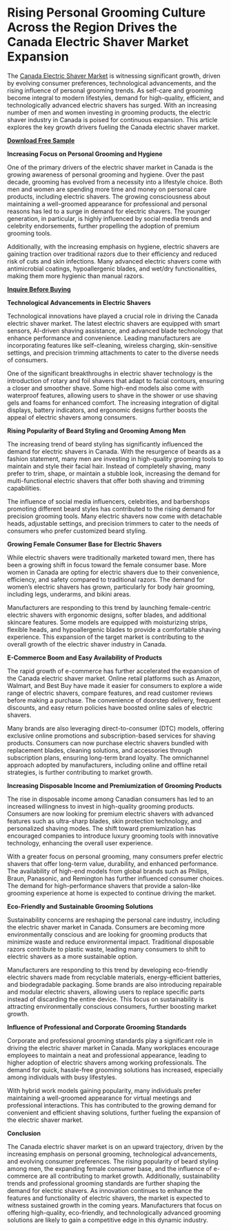 # Rising Personal Grooming Culture Across the Region Drives the Canada Electric Shaver Market Expansion

The [Canada Electric Shaver Market](https://www.nextmsc.com/report/canada-electric-shaver-market) is witnessing significant growth, driven by evolving consumer preferences, technological advancements, and the rising influence of personal grooming trends. As self-care and grooming become integral to modern lifestyles, demand for high-quality, efficient, and technologically advanced electric shavers has surged. With an increasing number of men and women investing in grooming products, the electric shaver industry in Canada is poised for continuous expansion. This article explores the key growth drivers fueling the Canada electric shaver market.

[**Download Free Sample**](https://www.nextmsc.com/canada-electric-shaver-market/request-sample)

**Increasing Focus on Personal Grooming and Hygiene**

One of the primary drivers of the electric shaver market in Canada is the growing awareness of personal grooming and hygiene. Over the past decade, grooming has evolved from a necessity into a lifestyle choice. Both men and women are spending more time and money on personal care products, including electric shavers. The growing consciousness about maintaining a well-groomed appearance for professional and personal reasons has led to a surge in demand for electric shavers. The younger generation, in particular, is highly influenced by social media trends and celebrity endorsements, further propelling the adoption of premium grooming tools.

Additionally, with the increasing emphasis on hygiene, electric shavers are gaining traction over traditional razors due to their efficiency and reduced risk of cuts and skin infections. Many advanced electric shavers come with antimicrobial coatings, hypoallergenic blades, and wet/dry functionalities, making them more hygienic than manual razors.

[**Inquire Before Buying**](https://www.nextmsc.com/canada-electric-shaver-market/inquire-before-buying) 

**Technological Advancements in Electric Shavers**

Technological innovations have played a crucial role in driving the Canada electric shaver market. The latest electric shavers are equipped with smart sensors, AI-driven shaving assistance, and advanced blade technology that enhance performance and convenience. Leading manufacturers are incorporating features like self-cleaning, wireless charging, skin-sensitive settings, and precision trimming attachments to cater to the diverse needs of consumers.

One of the significant breakthroughs in electric shaver technology is the introduction of rotary and foil shavers that adapt to facial contours, ensuring a closer and smoother shave. Some high-end models also come with waterproof features, allowing users to shave in the shower or use shaving gels and foams for enhanced comfort. The increasing integration of digital displays, battery indicators, and ergonomic designs further boosts the appeal of electric shavers among consumers.

**Rising Popularity of Beard Styling and Grooming Among Men**

The increasing trend of beard styling has significantly influenced the demand for electric shavers in Canada. With the resurgence of beards as a fashion statement, many men are investing in high-quality grooming tools to maintain and style their facial hair. Instead of completely shaving, many prefer to trim, shape, or maintain a stubble look, increasing the demand for multi-functional electric shavers that offer both shaving and trimming capabilities.

The influence of social media influencers, celebrities, and barbershops promoting different beard styles has contributed to the rising demand for precision grooming tools. Many electric shavers now come with detachable heads, adjustable settings, and precision trimmers to cater to the needs of consumers who prefer customized beard styling.

**Growing Female Consumer Base for Electric Shavers**

While electric shavers were traditionally marketed toward men, there has been a growing shift in focus toward the female consumer base. More women in Canada are opting for electric shavers due to their convenience, efficiency, and safety compared to traditional razors. The demand for women’s electric shavers has grown, particularly for body hair grooming, including legs, underarms, and bikini areas.

Manufacturers are responding to this trend by launching female-centric electric shavers with ergonomic designs, softer blades, and additional skincare features. Some models are equipped with moisturizing strips, flexible heads, and hypoallergenic blades to provide a comfortable shaving experience. This expansion of the target market is contributing to the overall growth of the electric shaver industry in Canada.

**E-Commerce Boom and Easy Availability of Products**

The rapid growth of e-commerce has further accelerated the expansion of the Canada electric shaver market. Online retail platforms such as Amazon, Walmart, and Best Buy have made it easier for consumers to explore a wide range of electric shavers, compare features, and read customer reviews before making a purchase. The convenience of doorstep delivery, frequent discounts, and easy return policies have boosted online sales of electric shavers.

Many brands are also leveraging direct-to-consumer (DTC) models, offering exclusive online promotions and subscription-based services for shaving products. Consumers can now purchase electric shavers bundled with replacement blades, cleaning solutions, and accessories through subscription plans, ensuring long-term brand loyalty. The omnichannel approach adopted by manufacturers, including online and offline retail strategies, is further contributing to market growth.

**Increasing Disposable Income and Premiumization of Grooming Products**

The rise in disposable income among Canadian consumers has led to an increased willingness to invest in high-quality grooming products. Consumers are now looking for premium electric shavers with advanced features such as ultra-sharp blades, skin protection technology, and personalized shaving modes. The shift toward premiumization has encouraged companies to introduce luxury grooming tools with innovative technology, enhancing the overall user experience.

With a greater focus on personal grooming, many consumers prefer electric shavers that offer long-term value, durability, and enhanced performance. The availability of high-end models from global brands such as Philips, Braun, Panasonic, and Remington has further influenced consumer choices. The demand for high-performance shavers that provide a salon-like grooming experience at home is expected to continue driving the market.

**Eco-Friendly and Sustainable Grooming Solutions**

Sustainability concerns are reshaping the personal care industry, including the electric shaver market in Canada. Consumers are becoming more environmentally conscious and are looking for grooming products that minimize waste and reduce environmental impact. Traditional disposable razors contribute to plastic waste, leading many consumers to shift to electric shavers as a more sustainable option.

Manufacturers are responding to this trend by developing eco-friendly electric shavers made from recyclable materials, energy-efficient batteries, and biodegradable packaging. Some brands are also introducing repairable and modular electric shavers, allowing users to replace specific parts instead of discarding the entire device. This focus on sustainability is attracting environmentally conscious consumers, further boosting market growth.

**Influence of Professional and Corporate Grooming Standards**

Corporate and professional grooming standards play a significant role in driving the electric shaver market in Canada. Many workplaces encourage employees to maintain a neat and professional appearance, leading to higher adoption of electric shavers among working professionals. The demand for quick, hassle-free grooming solutions has increased, especially among individuals with busy lifestyles.

With hybrid work models gaining popularity, many individuals prefer maintaining a well-groomed appearance for virtual meetings and professional interactions. This has contributed to the growing demand for convenient and efficient shaving solutions, further fueling the expansion of the electric shaver market.

**Conclusion**

The Canada electric shaver market is on an upward trajectory, driven by the increasing emphasis on personal grooming, technological advancements, and evolving consumer preferences. The rising popularity of beard styling among men, the expanding female consumer base, and the influence of e-commerce are all contributing to market growth. Additionally, sustainability trends and professional grooming standards are further shaping the demand for electric shavers. As innovation continues to enhance the features and functionality of electric shavers, the market is expected to witness sustained growth in the coming years. Manufacturers that focus on offering high-quality, eco-friendly, and technologically advanced grooming solutions are likely to gain a competitive edge in this dynamic industry.
